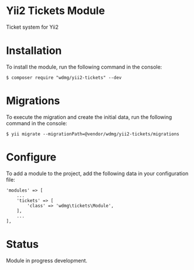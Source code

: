 # Yii2 Tickets Module
Ticket system for Yii2

# Installation
To install the module, run the following command in the console:

`$ composer require "wdmg/yii2-tickets" --dev`

# Migrations
To execute the migration and create the initial data, run the following command in the console:

`$ yii migrate --migrationPath=@vendor/wdmg/yii2-tickets/migrations`

# Configure

To add a module to the project, add the following data in your configuration file:

    'modules' => [
        ...
        'tickets' => [
            'class' => 'wdmg\tickets\Module',
        ],
        ...
    ],

# Status
Module in progress development.